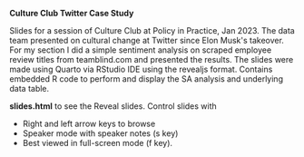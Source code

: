 **Culture Club Twitter Case Study**

Slides for a session of Culture Club at Policy in Practice, Jan 2023.
The data team presented on cultural change at Twitter since Elon Musk's takeover. 
For my section I did a simple sentiment analysis on scraped employee review titles from teamblind.com and presented the results.
The slides were made using Quarto via RStudio IDE using the revealjs format. 
Contains embedded R code to perform and display the SA analysis and underlying data table.

**slides.html** to see the Reveal slides.
Control slides with
- Right and left arrow keys to browse
- Speaker mode with speaker notes (s key)
- Best viewed in full-screen mode (f key).
